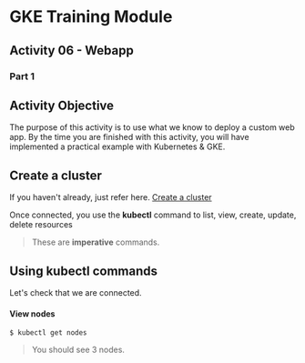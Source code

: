 # GKE Training Module
## Activity 06 - Webapp
### Part 1

## Activity Objective
The purpose of this activity is to use what we know to deploy a custom web app. By the time you are finished with this activity, you will have implemented a practical example with Kubernetes & GKE.

## Create a cluster
If you haven't already, just refer here.
[Create a cluster](01-gke-cluster/INSTRUCTIONS.md)

Once connected, you use the **kubectl** command to list, view, create, update, delete resources
> These are **imperative** commands.

## Using kubectl commands

Let's check that we are connected.
#### View nodes
```
$ kubectl get nodes
```
> You should see 3 nodes.

